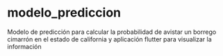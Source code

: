 # modelo_prediccion
Modelo de predicción para calcular la probabilidad de avistar un borrego cimarrón en el estado de california y aplicación flutter para visualizar la información
